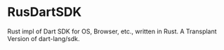 # RusDartSDK
Rust impl of Dart SDK for OS, Browser, etc., written in Rust. A Transplant Version of dart-lang/sdk.
